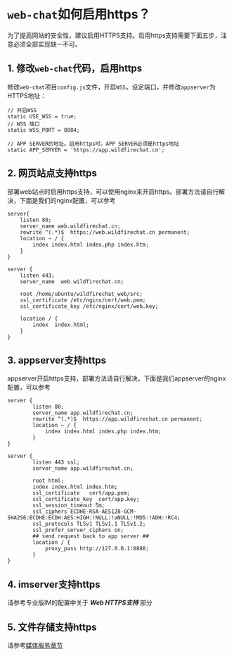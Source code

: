 # ```web-chat```如何启用https？
为了提高网站的安全性，建议启用HTTPS支持。启用https支持需要下面五步，注意必须全部实现缺一不可。

## 1. 修改```web-chat```代码，启用https
修改```web-chat```项目```config.js```文件，开启```WSS```，设定端口，并修改```appserver```为HTTPS地址：
```
// 开启WSS
static USE_WSS = true;
// WSS 端口
static WSS_PORT = 8084;

// APP SERVER的地址。启用https时，APP SERVER必须是https地址
static APP_SERVER = 'https://app.wildfirechat.cn';
```

## 2. 网页站点支持https
部署web站点时启用https支持，可以使用nginx来开启https。部署方法请自行解决，下面是我们的nginx配置，可以参考
```
server{
    listen 80;
    server_name web.wildfirechat.cn;
    rewrite ^(.*)$  https://web.wildfirechat.cn permanent;
    location ~ / {
        index index.html index.php index.htm;
    }
}

server {
    listen 443;
    server_name  web.wildfirechat.cn;

    root /home/ubuntu/wildfirechat_web/src;
    ssl_certificate /etc/nginx/cert/web.pem;
    ssl_certificate_key /etc/nginx/cert/web.key;

    location / {
        index  index.html;
    }
}
```

## 3. appserver支持https
appserver开启https支持，部署方法请自行解决，下面是我们appserver的nginx配置，可以参考
```
server {
        listen 80;
        server_name app.wildfirechat.cn;
        rewrite ^(.*)$  https://app.wildfirechat.cn permanent;
        location ~ / {
            index index.html index.php index.htm;
        }
}

server {
        listen 443 ssl;
        server_name app.wildfirechat.cn;

        root html;
        index index.html index.htm;
        ssl_certificate   cert/app.pem;
        ssl_certificate_key  cert/app.key;
        ssl_session_timeout 5m;
        ssl_ciphers ECDHE-RSA-AES128-GCM-SHA256:ECDHE:ECDH:AES:HIGH:!NULL:!aNULL:!MD5:!ADH:!RC4;
        ssl_protocols TLSv1 TLSv1.1 TLSv1.2;
        ssl_prefer_server_ciphers on;
        ## send request back to app server ##
        location / {
            proxy_pass http://127.0.0.1:8888;
        }
}
```

## 4. imserver支持https
请参考专业版IM的配置中关于 ***Web HTTPS支持*** 部分

## 5. 文件存储支持https
请参考[媒体服务章节](../../server/media_server.md)
